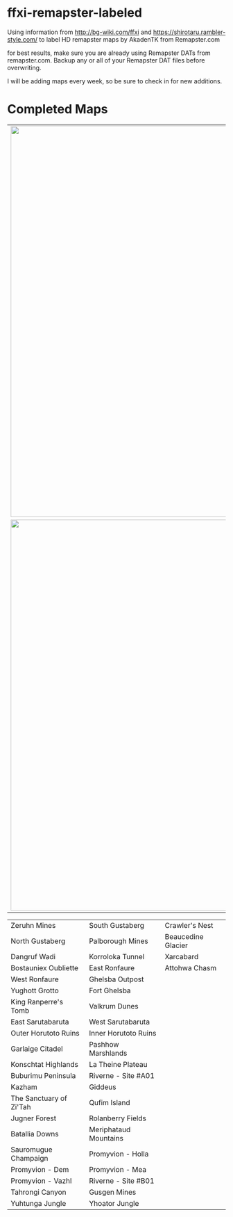 # ffxi-remapster-labeled
Using information from http://bg-wiki.com/ffxi and https://shirotaru.rambler-style.com/ to label HD remapster maps by AkadenTK from Remapster.com

for best results, make sure you are already using Remapster DATs from remapster.com. 
Backup any or all of your Remapster DAT files before overwriting.
<p>
I will be adding maps every week, so be sure to check in for new additions.
</p>

<table>
<tr>
<td>
<img src="preview1.png" width="900"/>
</td>
</tr><tr>
<td>
<img src="preview2.png" width="900"/>
</td>
</tr>


<h1> Completed Maps </h1>


<table>
  <tr>
  <td>
    Zeruhn Mines
  </td>
  <td>
     South Gustaberg
  </td>
  <td>
     Crawler's Nest
  </td>
  </tr>
  
  
  <tr>
  <td>
    North Gustaberg
  </td>
  <td>
    Palborough Mines
  </td>
  <td>
     Beaucedine Glacier
  </td>
  </tr>
  
  
  <tr>
  <td>
    Dangruf Wadi
  </td>
  <td>
    Korroloka Tunnel
  </td>
  <td>
     Xarcabard
  </td>
  </tr>
  
  
  <tr>
  <td>
    Bostauniex Oubliette
  </td>
  <td>
    East Ronfaure
  </td>
  <td>
     Attohwa Chasm
  </td>
  </tr>
  
  
  <tr>
  <td>
    West Ronfaure
  </td>
  <td>
    Ghelsba Outpost
  </td>
   <td>
   
  </td>
  </tr>
  
  
  <tr>
  <td>
    Yughott Grotto
  </td>
  <td>
    Fort Ghelsba
  </td>
   <td>
 
  </td>
  </tr>
  
  
  <tr>
  <td>
    King Ranperre's Tomb
  </td>
  <td>
    Valkrum Dunes
  </td>
   <td>
 
  </td>
  </tr>
  
  
  <tr>
  <td>
    East Sarutabaruta
  </td>
  <td>
    West Sarutabaruta
  </td>
   <td>
 
  </td>
  </tr>
  
  
  <tr>
  <td>
    Outer Horutoto Ruins
  </td>
  <td>
    Inner Horutoto Ruins
  </td>
   <td>
 
  </td>
  </tr>
  
  
  <tr>
  <td>
    Garlaige Citadel
  </td>
  <td>
    Pashhow Marshlands
  </td>
   <td>
 
  </td>
  </tr>
  
  
  <tr>
  <td>
    Konschtat Highlands
  </td>
  <td>
    La Theine Plateau
  </td>
   <td>
 
  </td>
  </tr>
  
  
  <tr>
  <td>
    Buburimu Peninsula
  </td>
  <td>
    Riverne - Site #A01
  </td>
   <td>
 
  </td>
  </tr>
  
  
  <tr>
  <td>
    Kazham
  </td>
  <td>
    Giddeus
  </td>
   <td>
 
  </td>
  </tr>
  
  
  <tr>
  <td>
    The Sanctuary of Zi'Tah
  </td>
  <td>
    Qufim Island
  </td>
   <td>
 
  </td>
  </tr>
  
  
  <tr>
  <td>
    Jugner Forest
  </td>
  <td>
    Rolanberry Fields
  </td>
   <td>
 
  </td>
  </tr>
  
  
  <tr>
  <td>
    Batallia Downs
  </td>
  <td>
    Meriphataud Mountains
  </td>
   <td>
 
  </td>
  </tr>
  
  
  <tr>
  <td>
    Sauromugue Champaign
  </td>
  <td>
    Promyvion - Holla
  </td>
   <td>
 
  </td>
  </tr>
  
  
  <tr>
  <td>
    Promyvion - Dem
  </td>
  <td>
    Promyvion - Mea
  </td>
   <td>
 
  </td>
  </tr>
  
  
  <tr>
  <td>
    Promyvion - Vazhl
  </td>
  <td>
    Riverne - Site #B01
  </td>
   <td>
 
  </td>
  </tr>
  
  
  <tr>
  <td>
    Tahrongi Canyon
  </td>
  <td>
    Gusgen Mines
  </td>
   <td>
 
  </td>
  </tr>
  
  
  <tr>
  <td>
    Yuhtunga Jungle
  </td>
  <td>
    Yhoator Jungle
  </td>
   <td>
 
  </td>
  </tr>
  


</table>
